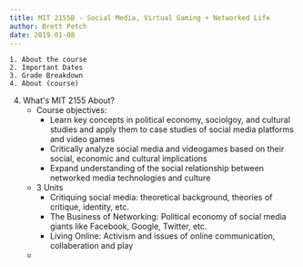 ```yaml
---
title: MIT 2155B - Social Media, Virtual Gaming + Networked Life
author: Brett Petch
date: 2019-01-08
---
```


    1. About the course 
    2. Important Dates
    3. Grade Breakdown
    4. About (course)

4. What's MIT 2155 About?
    - Course objectives: 
        - Learn key concepts in political economy, sociolgoy, and cultural studies and apply them to case studies of social media platforms and video games
        - Critically analyze social media and videogames based on their social, economic and cultural implications
        - Expand understanding of the social relationship between networked media technologies and culture
    - 3 Units
        - Critiquing social media: theoretical background, theories of critique, identity, etc.
        - The Business of Networking: Political economy of social media giants like Facebook, Google, Twitter, etc.
        - Living Online: Activism and issues of online communication, collaberation and play
    - 

<object data="attachments/Lecture-0/syllabus.pdf" width="45vw" height="45vh">
</object>

<object data="attachments/Lecture-0/slides.pdf" width="45vw" height="45vh"></object>